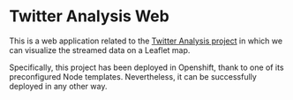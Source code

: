 # Twitter Analysis Web
This is a web application related to the [Twitter Analysis project](https://github.com/francisgalvez/twitter-analysis) in which we can visualize the streamed data on a Leaflet map.

Specifically, this project has been deployed in Openshift, thank to one of its preconfigured Node templates. Nevertheless, it can be successfully deployed in any other way.
